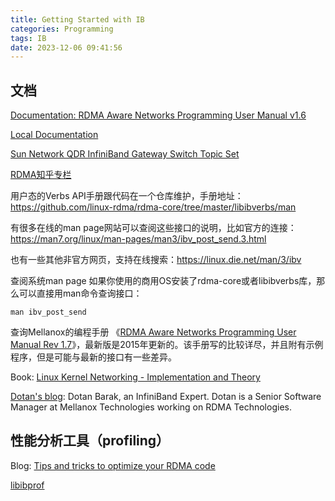 ```yaml
---
title: Getting Started with IB
categories: Programming
tags: IB
date: 2023-12-06 09:41:56
---
```


## 文档

[Documentation: RDMA Aware Networks Programming User Manual v1.6](https://citeseerx.ist.psu.edu/viewdoc/download;jsessionid=346D319BA2A9F06B8C49B2C0AAFD28D9?doi=10.1.1.668.4459&rep=rep1&type=pdf)

[Local Documentation](/blog/documents/RDMA-Aware-Networks-Programming.pdf)

[Sun Network QDR InfiniBand Gateway Switch Topic Set](https://docs.oracle.com/cd/E19671-01/835-0793-03/z40000419112.html#scrolltoc)

[RDMA知乎专栏](https://www.zhihu.com/column/c_1231181516811390976)


用户态的Verbs API手册跟代码在一个仓库维护，手册地址：https://github.com/linux-rdma/rdma-core/tree/master/libibverbs/man

有很多在线的man page网站可以查阅这些接口的说明，比如官方的连接：https://man7.org/linux/man-pages/man3/ibv_post_send.3.html

也有一些其他非官方网页，支持在线搜索：https://linux.die.net/man/3/ibv

查阅系统man page
如果你使用的商用OS安装了rdma-core或者libibverbs库，那么可以直接用man命令查询接口：

```
man ibv_post_send
```

查询Mellanox的编程手册
《[RDMA Aware Networks Programming User Manual Rev 1.7](https://docs.nvidia.com/networking/display/rdmaawareprogrammingv17)》，最新版是2015年更新的。该手册写的比较详尽，并且附有示例程序，但是可能与最新的接口有一些差异。

Book: [Linux Kernel Networking - Implementation and Theory](https://github.com/faquir-1990/itBooks/blob/master/Linux%20Kernel%20Networking%20-%20Implementation%20and%20Theory.pdf)

[Dotan's blog](http://www.rdmamojo.com/): Dotan Barak, an InfiniBand Expert. Dotan is a Senior Software Manager at Mellanox Technologies working on RDMA Technologies.

## 性能分析工具（profiling）

Blog: [Tips and tricks to optimize your RDMA code](https://www.rdmamojo.com/2013/06/08/tips-and-tricks-to-optimize-your-rdma-code/)

[libibprof](https://github.com/mellanox-hpc/libibprof)